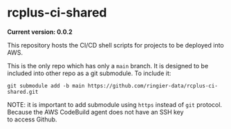 # rcplus-ci-shared

**Current version: 0.0.2**

This repository hosts the CI/CD shell scripts for projects to be deployed into AWS.

This is the only repo which has only a `main` branch. It is designed to be included into other repo as a git submodule. To include it:
```shell-script
git submodule add -b main https://github.com/ringier-data/rcplus-ci-shared.git
```

NOTE: it is important to add submodule using `https` instead of `git` protocol. Because the AWS CodeBuild agent does not have an SSH key  
to access Github.
